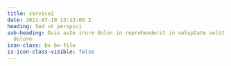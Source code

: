 ```yaml
---
title: service2
date: 2021-07-19 13:13:00 Z
heading: Sed ut perspici
sub-heading: Duis aute irure dolor in reprehenderit in voluptate velit esse cillum
  dolore
icon-class: bx bx-file
is-icon-class-visible: false
---
```


